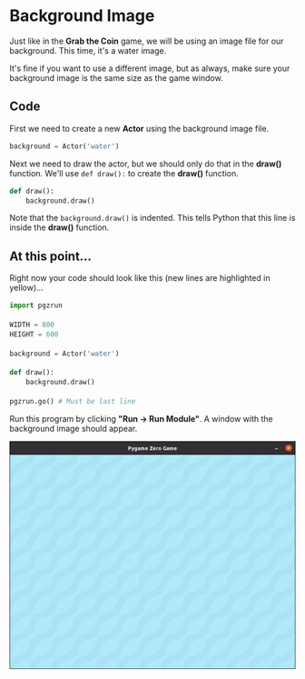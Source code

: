 # Background Image

Just like in the **Grab the Coin** game, we will be using an image file for our background. This time, it's a water image.

It's fine if you want to use a different image, but as always, make sure your background image is the same size as the game window.

## Code

First we need to create a new **Actor** using the background image file.

```python
background = Actor('water')
```

Next we need to draw the actor, but we should only do that in the **draw()** function. We'll use ```def draw():``` to create the **draw()** function.

```python
def draw():
    background.draw()
```

Note that the ```background.draw()``` is indented. This tells Python that this line is inside the **draw()** function.

## At this point...

Right now your code should look like this (new lines are highlighted in yellow)...

```python hl_lines="6 8 9"
import pgzrun

WIDTH = 800
HEIGHT = 600

background = Actor('water')

def draw():
    background.draw()

pgzrun.go() # Must be last line
```

Run this program by clicking **"Run -> Run Module"**. A window with the background image should appear.

![](../images/dodge_background_window.jpg)